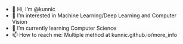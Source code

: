 - 👋 Hi, I’m @kunnic
- 👀 I’m interested in Machine Learning/Deep Learning and Computer Vision
- 🌱 I’m currently learning Computer Science
- 📫 How to reach me: Multiple method at kunnic.github.io/more_info

<!---
kunnic/kunnic is a ✨ special ✨ repository because its `README.md` (this file) appears on your GitHub profile.
You can click the Preview link to take a look at your changes.
--->
